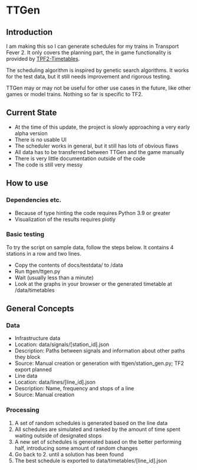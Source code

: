 # TTGen
## Introduction
I am making this so I can generate schedules for my trains in Transport Fever 2. It only covers the planning part, the in game functionality is provided by [TPF2-Timetables](https://github.com/IncredibleHannes/TPF2-Timetables).

The scheduling algorithm is inspired by genetic search algorithms. It works for the test data, but it still needs improvement and rigorous testing.

TTGen may or may not be useful for other use cases in the future, like other games or model trains. Nothing so far is specific to TF2. 

## Current State
 - At the time of this update, the project is slowly approaching a very early alpha version
 - There is no usable UI
 - The scheduler works in general, but it still has lots of obvious flaws
 - All data has to be transferred between TTGen and the game manually
 - There is very little documentation outside of the code
 - The code is still very messy

## How to use
### Dependencies etc.
 - Because of type hinting the code requires Python 3.9 or greater
 - Visualization of the results requires plotly

### Basic testing
To try the script on sample data, follow the steps below. It contains 4 stations in a row and two lines.
 - Copy the contents of docs/testdata/ to /data
 - Run ttgen/ttgen.py
 - Wait (usually less than a minute)
 - Look at the graphs in your browser or the generated timetable at /data/timetables

## General Concepts
### Data
 - Infrastructure data
  - Location: data/signals/[station_id].json
  - Description: Paths between signals and information about other paths they block
  - Source: Manual creation or generation with ttgen/station_gen.py; TF2 export planned
 - Line data
  - Location: data/lines/[line_id].json
  - Description: Name, frequency and stops of a line
  - Source: Manual creation
  
### Processing
 1. A set of random schedules is generated based on the line data
 2. All schedules are simulated and ranked by the amount of time spent waiting outside of designated stops
 3. A new set of schedules is generated based on the better performing half, introducing some amount of random changes
 4. Go back to 2. until a solution has been found
 5. The best schedule is exported to data/timetables/[line_id].json
